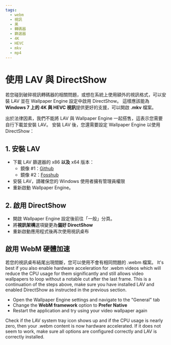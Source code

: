 ```yaml
---
tags:
  - webm
  - 視訊
  - 黑
  - 轉碼器
  - 篩選器
  - 4K
  - HEVC
  - mkv
  - mp4
---
```


# 使用 LAV 與 DirectShow
若您碰到破碎視訊轉碼器的相關問題，或想在系統上使用額外的視訊格式，可以安裝 LAV 並在 Wallpaper Engine 設定中啟用 DirectShow。 這樣應該能為 **Windows 7 上的 4K 與 HEVC 視訊**提供更好的支援，可以開啟 **.mkv** 檔案。

出於法律因素，我們不能將 LAV 與 Wallpaper Engine 一起搭售，這表示您需要自行下載並安裝 LAV。 安裝 LAV 後，您還需要設定 Wallpaper Engine 以使用 DirectShow：

## 1. 安裝 LAV
* 下載 LAV 篩選器的 x86 **以及** x64 版本：
  * 鏡像 #1：[Github](https://github.com/Nevcairiel/LAVFilters/releases)
  * 鏡像 #2：[Fosshub](https://www.fosshub.com/LAV-Filters.html)
* 安裝 LAV，請確保您的 Windows 使用者擁有管理員權限
* 重新啟動 Wallpaper Engine。

## 2. 啟用 DirectShow
* 開啟 Wallpaper Engine 設定後前往「一般」分頁。
* 將**視訊架構**選項變更為**偏好 DirectShow**
* 重新啟動應用程式後再次使用視訊桌布

## 啟用 WebM 硬體加速
若您的視訊桌布結尾出現間斷，您可以使用不會有相同問題的 .webm 檔案。 It's best if you also enable hardware acceleration for .webm videos which will reduce the CPU usage for them significantly and still allows video wallpapers to loop without a notable cut after the last frame. This is a continuation of the steps above, make sure you have installed LAV and enabled DirectShow as instructed in the previous section.
* Open the Wallpaper Engine settings and navigate to the "General" tab
* Change the **WebM framework** option to **Prefer Native**
* Restart the application and try using your video wallpaper again

Check if the LAV system tray icon shows up and if the CPU usage is nearly zero, then your .webm content is now hardware accelerated. If it does not seem to work, make sure all options are configured correctly and LAV is correctly installed.